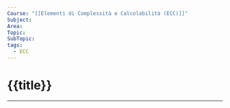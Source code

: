 ```yaml
---
Course: "[[Elementi di Complessità e Calcolabilità (ECC)]]"
Subject: 
Area: 
Topic: 
SubTopic: 
tags:
  - ECC
---
```



# {{title}}
---
